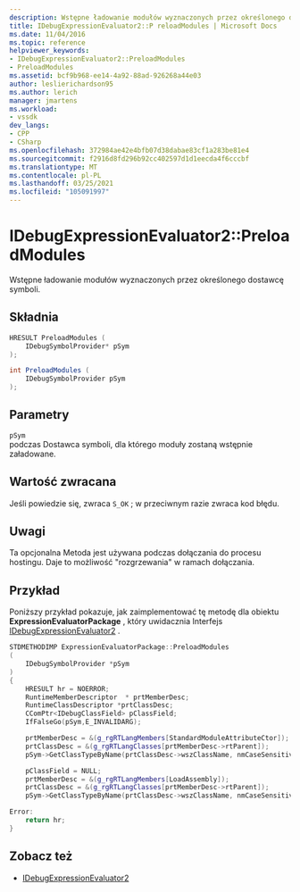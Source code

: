 ```yaml
---
description: Wstępne ładowanie modułów wyznaczonych przez określonego dostawcę symboli.
title: IDebugExpressionEvaluator2::P reloadModules | Microsoft Docs
ms.date: 11/04/2016
ms.topic: reference
helpviewer_keywords:
- IDebugExpressionEvaluator2::PreloadModules
- PreloadModules
ms.assetid: bcf9b968-ee14-4a92-88ad-926268a44e03
author: leslierichardson95
ms.author: lerich
manager: jmartens
ms.workload:
- vssdk
dev_langs:
- CPP
- CSharp
ms.openlocfilehash: 372984ae42e4bfb07d38dabae83cf1a283be81e4
ms.sourcegitcommit: f2916d8fd296b92cc402597d1d1eecda4f6cccbf
ms.translationtype: MT
ms.contentlocale: pl-PL
ms.lasthandoff: 03/25/2021
ms.locfileid: "105091997"
---
```

# <a name="idebugexpressionevaluator2preloadmodules"></a>IDebugExpressionEvaluator2::PreloadModules
Wstępne ładowanie modułów wyznaczonych przez określonego dostawcę symboli.

## <a name="syntax"></a>Składnia

```cpp
HRESULT PreloadModules (
    IDebugSymbolProvider* pSym
);
```

```csharp
int PreloadModules (
    IDebugSymbolProvider pSym
);
```

## <a name="parameters"></a>Parametry
`pSym`\
podczas Dostawca symboli, dla którego moduły zostaną wstępnie załadowane.

## <a name="return-value"></a>Wartość zwracana
Jeśli powiedzie się, zwraca `S_OK` ; w przeciwnym razie zwraca kod błędu.

## <a name="remarks"></a>Uwagi
Ta opcjonalna Metoda jest używana podczas dołączania do procesu hostingu. Daje to możliwość "rozgrzewania" w ramach dołączania.

## <a name="example"></a>Przykład
Poniższy przykład pokazuje, jak zaimplementować tę metodę dla obiektu **ExpressionEvaluatorPackage** , który uwidacznia Interfejs [IDebugExpressionEvaluator2](../../../extensibility/debugger/reference/idebugexpressionevaluator2.md) .

```cpp
STDMETHODIMP ExpressionEvaluatorPackage::PreloadModules
(
    IDebugSymbolProvider *pSym
)
{
    HRESULT hr = NOERROR;
    RuntimeMemberDescriptor  * prtMemberDesc;
    RuntimeClassDescriptor *prtClassDesc;
    CComPtr<IDebugClassField> pClassField;
    IfFalseGo(pSym,E_INVALIDARG);

    prtMemberDesc = &(g_rgRTLangMembers[StandardModuleAttributeCtor]);
    prtClassDesc = &(g_rgRTLangClasses[prtMemberDesc->rtParent]);
    pSym->GetClassTypeByName(prtClassDesc->wszClassName, nmCaseSensitive, &pClassField);

    pClassField = NULL;
    prtMemberDesc = &(g_rgRTLangMembers[LoadAssembly]);
    prtClassDesc = &(g_rgRTLangClasses[prtMemberDesc->rtParent]);
    pSym->GetClassTypeByName(prtClassDesc->wszClassName, nmCaseSensitive, &pClassField);

Error:
    return hr;
}
```

## <a name="see-also"></a>Zobacz też
- [IDebugExpressionEvaluator2](../../../extensibility/debugger/reference/idebugexpressionevaluator2.md)

